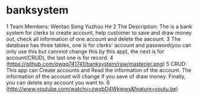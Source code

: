 # banksystem
1 Team Members:
  Wentao Song
  Yuzhou He
2 The Description:
  The is a bank system for clerks to create account, help customer to save and draw money out, check all information of one account and       delete the aacount.
3 The database has three tables, one is for clerks' account and password(you can only use this but cannnot change this by this app), the next is for account(CRUD), the last one is for record.
4 (https://github.com/qwqq741741/banksystem/raw/master/er.png)
5 CRUD:
  This app can Create accounts and Read the information of the account. The information of the account will change if you save of draw         money. Finally, you can delete any account you want to. 
6 (http://www.youtube.com/watchv=zwqbD4Wkwws&feature=youtu.be)
